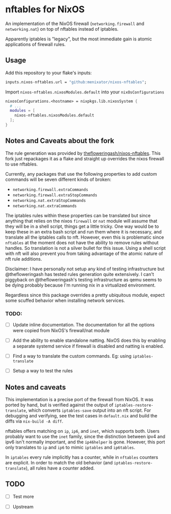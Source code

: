 # nftables for NixOS

An implementation of the NixOS firewall (`networking.firewall` and
`networking.nat`) on top of nftables instead of iptables.

Apparently iptables is "legacy", but the most immediate gain is atomic
applications of firewall rules.

## Usage

Add this repository to your flake's inputs:

```nix
inputs.nixos-nftables.url = "github:menixator/nixos-nftables";
```

Import `nixos-nftables.nixosModules.default` into your `nixOsConfigurations`

```nix
nixosConfigurations.<hostname> = nixpkgs.lib.nixosSystem {
  # ...
  modules = [
    nixos-nftables.nixosModules.default
  ];
}
```

## Notes and Caveats about the fork

The rule generation was provided by
[thefloweringash/nixos-nftables](https://github.com/thefloweringash/nixos-nftables).
This fork just repackages it as a flake and straight up overrides the nixos
firewall to use nftables.

Currently, any packages that use the following properties to add custom
commands will be seven different kinds of broken:
  - `networking.firewall.extraCommands`
  - `networking.firewall.extraStopCommands`
  - `networking.nat.extraStopCommands`
  - `networking.nat.extraCommands`

The iptables rules within these properties can be translated but since anything
that relies on the nixos `firewall` or `nat` module will assume that they will
be in a shell script, things get a little tricky. One way would be to
keep these in an extra bash script and run them where it is necessary, and
translate all the iptables calls to nft. However, even this is problematic
since `nftables` at the moment does not have the ability to remove rules
without handles. So translation is not a silver bullet for this issue. Using a
shell script with nft will also prevent you from taking advantage of the atomic
nature of nft rule additions.



Disclaimer: I have personally not setup any kind of testing infrastructure but
@thefloweringash has tested rules generation quite extensively. I can't
piggyback on @thefloweringash's testing infrastructure as qemu seems to be
dying probably because I'm running nix in a virtualized environment.

Regardless since this package overrides a pretty ubiquitous module, expect some
scuffed behavior when installing network services.

### TODO:
 - [ ] Update inline documentation. The documentation for all the options were
   copied from NixOS's firewall/nat module
 - [ ] Add the ability to enable standalone natting. NixOS does this by
   enabling a separate systemd service if firewall is disabled and natting is
   enabled.
 - [ ] Find a way to translate the custom commands. Eg: using `iptables-translate`
 - [ ] Setup a way to test the rules


## Notes and caveats

This implementation is a precise port of the firewall from NixOS. It
was ported by hand, but is verified against the output of
`iptables-restore-translate`, which converts `iptables-save` output
into an nft script. For debugging and verifying, see the test cases in
`default.nix` and build the diffs via `nix-build -A diff`.

nftables offers matching on `ip`, `ip6`, and `inet`, which supports
both. Users probably want to use the `inet` family, since the
distinction between ipv4 and ipv6 isn't normally important, and the
`ip46helper` is gone. However, this port only translates to `ip` and
`ip6` to mimic `iptables` and `ip6tables`.

In `iptables` every rule implicitly has a counter, while in `nftables`
counters are explicit. In order to match the old behavior (and
`iptables-restore-translate`), all rules have a counter added.

## TODO

 - [ ] Test more
 - [ ] Upstream

